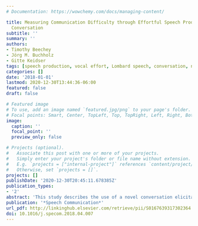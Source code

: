 ```yaml
---
# Documentation: https://wowchemy.com/docs/managing-content/

title: Measuring Communication Difficulty through Effortful Speech Production during
  Conversation
subtitle: ''
summary: ''
authors:
- Timothy Beechey
- Jörg M. Buchholz
- Gitte Keidser
tags: [speech production, vocal effort, Lombard speech, conversation, noise]
categories: []
date: '2018-01-01'
lastmod: 2020-12-30T13:44:36-06:00
featured: false
draft: false

# Featured image
# To use, add an image named `featured.jpg/png` to your page's folder.
# Focal points: Smart, Center, TopLeft, Top, TopRight, Left, Right, BottomLeft, Bottom, BottomRight.
image:
  caption: ''
  focal_point: ''
  preview_only: false

# Projects (optional).
#   Associate this post with one or more of your projects.
#   Simply enter your project's folder or file name without extension.
#   E.g. `projects = ["internal-project"]` references `content/project/deep-learning/index.md`.
#   Otherwise, set `projects = []`.
projects: []
publishDate: '2020-12-30T20:45:11.678385Z'
publication_types:
- '2'
abstract: 'This study describes the use of a novel conversation elicitation framework to collect fluent, dynamic conversational speech in simulated realistic acoustic environments of varying complexities. Our aim is to quantify speech modifications during conversation, which characterize effortful speech, as a function of the difficulty of the acoustic environment. We report speech production data at the acoustic-phonetic level (vocal level, mid-frequency emphasis, formant frequencies and formant bandwidths), as well as at higher levels of analysis including utterance duration and turn overlap durations. The sensitivity and test-retest reliability of different speech production measures to changes in acoustic environment are reported. We propose a multi-dimensional view of effortful speech modifications. Considering speech modifications across different linguistic levels provides a richer view of the effects of the acoustic environment on communication as compared with consideration of low-level acoustic-phonetic markers alone. Finally, we describe how consideration of speech modification data may form the basis of a measure of communication effort with scope for the assessment of the impacts of hearing impairment and amplification upon ease of spoken communication.'
publication: '*Speech Communication*'
url_pdf: http://linkinghub.elsevier.com/retrieve/pii/S0167639317302364
doi: 10.1016/j.specom.2018.04.007
---
```

